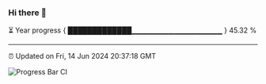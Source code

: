 ### Hi there 👋

⏳ Year progress { █████████████▁▁▁▁▁▁▁▁▁▁▁▁▁▁▁▁▁ } 45.32 %

---

⏰ Updated on Fri, 14 Jun 2024 20:37:18 GMT

![Progress Bar CI](https://github.com/IshwaranRudhara/GIT-ACTION/workflows/Progress%20Bar%20CI/badge.svg)
